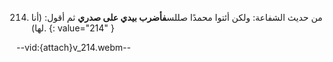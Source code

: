 214. من حديث الشفاعة: ولكن أئتوا محمدًا صللس**فأضرب بيدي على صدري** ثم أقول: (أنا لها).
{: value="214" }

--vid:{attach}v_214.webm--
